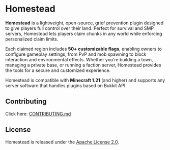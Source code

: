 # Homestead
**Homestead** is a lightweight, open-source, grief prevention plugin designed to give players full control over their land. Perfect for survival and SMP servers, Homestead lets players claim chunks in any world while enforcing personalized claim limits.

Each claimed region includes **50+ customizable flags**, enabling owners to configure gameplay settings, from PvP and mob spawning to block interaction and environmental effects. Whether you’re building a town, managing a private base, or running a faction server, Homestead provides the tools for a secure and customized experience.

Homestead is compatible with **Minecraft 1.21** (and higher) and supports any server software that handles plugins based on Bukkit API.

## Contributing

Click here: [CONTRIBUTING.md](./CONTRIBUTING.md)

## License

Homestead is released under the [Apache License 2.0](./LICENSE).
